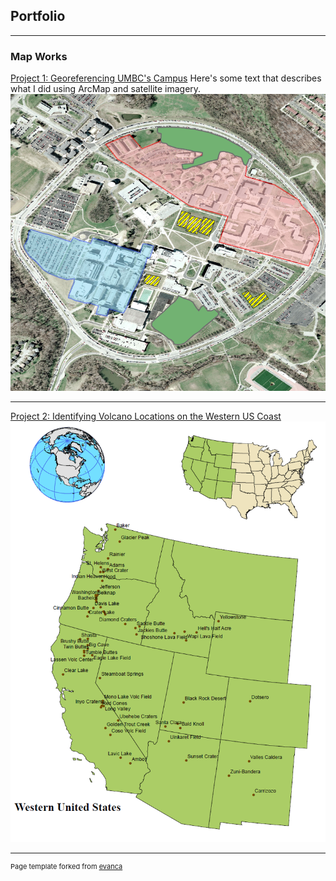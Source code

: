 ## Portfolio

---

### Map Works 

[Project 1: Georeferencing UMBC's Campus](/projects/project1)
Here's some text that describes what I did using ArcMap and satellite imagery.
<img src="images/L2P2_thumb.png?raw=true"/>

---
[Project 2: Identifying Volcano Locations on the Western US Coast ](/projects/project1)
<img src="images/P4_thumb.PNG?raw=true"/>


---
<p style="font-size:11px">Page template forked from <a href="https://github.com/evanca/quick-portfolio">evanca</a></p>
<!-- Remove above link if you don't want to attibute -->
